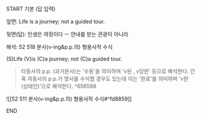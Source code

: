 START
기본 (답 입력)

앞면:
Life is a journey; not a guided tour.


뒷면(답):
인생은 여정이다 ㅡ 안내를 받는 관광이 아니라


해석:
52 518 분사(v-ing&p.p.의) 형용사적 수식

(S)Life (V)is (C)a journey; not (C)a guided tour.

> 타동사의 p.p. (과거분사)는 '수동'을 의미하며
> 'v된 , v당한' 등으로 해석한다.
> 간혹 자동사의 p.p.가 명사를 수식할 경우도 있는데
> 이는 '완료'를 의미하며 'v한 (상태인)'으로 해석한다. 
^656598

![[52 511 분사(v-ing&p.p.의) 형용사적 수식#^fd8859]]
<!--ID: 1694985303568-->
END
